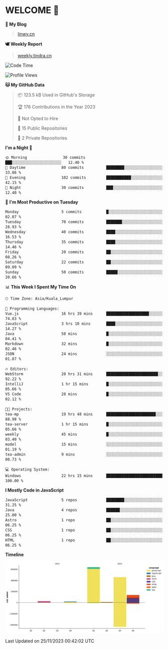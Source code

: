 # WELCOME 👋

**🐶 My Blog**
> [linwy.cn](linwy.cn)

**🕊️ Weekly Report**
> [weekly.tindra.cn](weekly.tindra.cn)
<!--START_SECTION:waka-->
![Code Time](http://img.shields.io/badge/Code%20Time-597%20hrs%205%20mins-blue)

![Profile Views](http://img.shields.io/badge/Profile%20Views-136-blue)

**🐱 My GitHub Data** 

> 📦 123.5 kB Used in GitHub's Storage 
 > 
> 🏆 176 Contributions in the Year 2023
 > 
> 🚫 Not Opted to Hire
 > 
> 📜 15 Public Repositories 
 > 
> 🔑 2 Private Repositories 
 > 
**I'm a Night 🦉** 

```text
🌞 Morning                30 commits          ███░░░░░░░░░░░░░░░░░░░░░░   12.40 % 
🌆 Daytime                80 commits          ████████░░░░░░░░░░░░░░░░░   33.06 % 
🌃 Evening                102 commits         ███████████░░░░░░░░░░░░░░   42.15 % 
🌙 Night                  30 commits          ███░░░░░░░░░░░░░░░░░░░░░░   12.40 % 
```
📅 **I'm Most Productive on Tuesday** 

```text
Monday                   5 commits           █░░░░░░░░░░░░░░░░░░░░░░░░   02.07 % 
Tuesday                  70 commits          ███████░░░░░░░░░░░░░░░░░░   28.93 % 
Wednesday                40 commits          ████░░░░░░░░░░░░░░░░░░░░░   16.53 % 
Thursday                 35 commits          ████░░░░░░░░░░░░░░░░░░░░░   14.46 % 
Friday                   20 commits          ██░░░░░░░░░░░░░░░░░░░░░░░   08.26 % 
Saturday                 22 commits          ██░░░░░░░░░░░░░░░░░░░░░░░   09.09 % 
Sunday                   50 commits          █████░░░░░░░░░░░░░░░░░░░░   20.66 % 
```


📊 **This Week I Spent My Time On** 

```text
🕑︎ Time Zone: Asia/Kuala_Lumpur

💬 Programming Languages: 
Vue.js                   16 hrs 39 mins      ███████████████████░░░░░░   74.83 % 
JavaScript               3 hrs 10 mins       ████░░░░░░░░░░░░░░░░░░░░░   14.27 % 
Java                     58 mins             █░░░░░░░░░░░░░░░░░░░░░░░░   04.41 % 
Markdown                 32 mins             █░░░░░░░░░░░░░░░░░░░░░░░░   02.46 % 
JSON                     24 mins             ░░░░░░░░░░░░░░░░░░░░░░░░░   01.87 % 

🔥 Editors: 
WebStorm                 20 hrs 31 mins      ███████████████████████░░   92.22 % 
IntelliJ                 1 hr 15 mins        █░░░░░░░░░░░░░░░░░░░░░░░░   05.66 % 
VS Code                  28 mins             █░░░░░░░░░░░░░░░░░░░░░░░░   02.12 % 

🐱‍💻 Projects: 
tea-mp                   19 hrs 48 mins      ██████████████████████░░░   88.98 % 
tea-server               1 hr 15 mins        █░░░░░░░░░░░░░░░░░░░░░░░░   05.66 % 
weekly                   45 mins             █░░░░░░░░░░░░░░░░░░░░░░░░   03.40 % 
model                    15 mins             ░░░░░░░░░░░░░░░░░░░░░░░░░   01.19 % 
tea-admin                9 mins              ░░░░░░░░░░░░░░░░░░░░░░░░░   00.73 % 

💻 Operating System: 
Windows                  22 hrs 15 mins      █████████████████████████   100.00 % 
```

**I Mostly Code in JavaScript** 

```text
JavaScript               5 repos             ████████░░░░░░░░░░░░░░░░░   31.25 % 
Java                     4 repos             ██████░░░░░░░░░░░░░░░░░░░   25.00 % 
Astro                    1 repo              ██░░░░░░░░░░░░░░░░░░░░░░░   06.25 % 
CSS                      1 repo              ██░░░░░░░░░░░░░░░░░░░░░░░   06.25 % 
HTML                     1 repo              ██░░░░░░░░░░░░░░░░░░░░░░░   06.25 % 
```



**Timeline**

![Lines of Code chart](https://raw.githubusercontent.com/rieraa/rieraa/main/assets/bar_graph.png)


 Last Updated on 25/11/2023 00:42:02 UTC
<!--END_SECTION:waka-->

